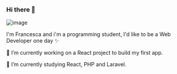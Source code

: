 ### Hi there 👋
![image](https://user-images.githubusercontent.com/116550464/219017264-15af27e2-e159-41d8-aa48-d8c4b2692c6a.png)
<p>I'm Francesca and i'm a programming student, I'd like to be a Web Developer one day ✨</p>
<p>🔭 I’m currently working on a React project to build my first app.</p>
<p>🌱 I’m currently studying React, PHP and Laravel.</p>



<!--
**IFranc3sca/IFranc3sca** is a ✨ _special_ ✨ repository because its `README.md` (this file) appears on your GitHub profile.

Here are some ideas to get you started:

- 🔭 I’m currently working on ...
- 🌱 I’m currently learning ...
- 👯 I’m looking to collaborate on ...
- 🤔 I’m looking for help with ...
- 💬 Ask me about ...
- 📫 How to reach me: ...
- 😄 Pronouns: ...
- ⚡ Fun fact: ...
-->

